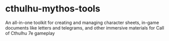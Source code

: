 # cthulhu-mythos-tools
An all-in-one toolkit for creating and managing character sheets, in-game documents like letters and telegrams, and other immersive materials for Call of Cthulhu 7e gameplay
